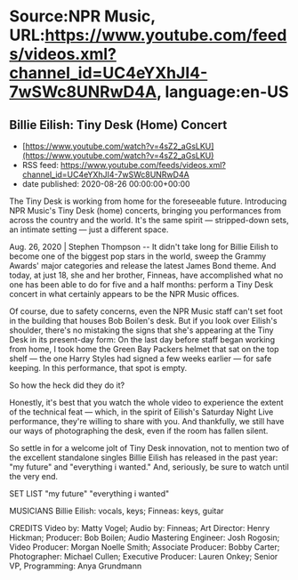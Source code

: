 # Source:NPR Music, URL:https://www.youtube.com/feeds/videos.xml?channel_id=UC4eYXhJI4-7wSWc8UNRwD4A, language:en-US

## Billie Eilish: Tiny Desk (Home) Concert
 - [https://www.youtube.com/watch?v=4sZ2_aGsLKU](https://www.youtube.com/watch?v=4sZ2_aGsLKU)
 - RSS feed: https://www.youtube.com/feeds/videos.xml?channel_id=UC4eYXhJI4-7wSWc8UNRwD4A
 - date published: 2020-08-26 00:00:00+00:00

The Tiny Desk is working from home for the foreseeable future. Introducing NPR Music's Tiny Desk (home) concerts, bringing you performances from across the country and the world. It's the same spirit — stripped-down sets, an intimate setting — just a different space.

Aug. 26, 2020 | Stephen Thompson -- It didn't take long for Billie Eilish to become one of the biggest pop stars in the world, sweep the Grammy Awards' major categories and release the latest James Bond theme. And today, at just 18, she and her brother, Finneas, have accomplished what no one has been able to do for five and a half months: perform a Tiny Desk concert in what certainly appears to be the NPR Music offices.

Of course, due to safety concerns, even the NPR Music staff can't set foot in the building that houses Bob Boilen's desk. But if you look over Eilish's shoulder, there's no mistaking the signs that she's appearing at the Tiny Desk in its present-day form: On the last day before staff began working from home, I took home the Green Bay Packers helmet that sat on the top shelf — the one Harry Styles had signed a few weeks earlier — for safe keeping. In this performance, that spot is empty.

So how the heck did they do it?

Honestly, it's best that you watch the whole video to experience the extent of the technical feat — which, in the spirit of Eilish's Saturday Night Live performance, they're willing to share with you. And thankfully, we still have our ways of photographing the desk, even if the room has fallen silent.

So settle in for a welcome jolt of Tiny Desk innovation, not to mention two of the excellent standalone singles Billie Eilish has released in the past year: "my future" and "everything i wanted." And, seriously, be sure to watch until the very end.

SET LIST
"my future"
"everything i wanted"

MUSICIANS
Billie Eilish: vocals, keys; Finneas: keys, guitar

CREDITS
Video by: Matty Vogel; Audio by: Finneas; Art Director: Henry Hickman; Producer: Bob Boilen; Audio Mastering Engineer: Josh Rogosin; Video Producer: Morgan Noelle Smith; Associate Producer: Bobby Carter; Photographer: Michael Cullen; Executive Producer: Lauren Onkey; Senior VP, Programming: Anya Grundmann


